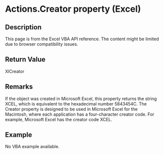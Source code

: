 # Actions.Creator property (Excel)

## Description
This page is from the Excel VBA API reference. The content might be limited due to browser compatibility issues.

## Return Value
XlCreator

## Remarks
If the object was created in Microsoft Excel, this property returns the string XCEL, which is equivalent to the hexadecimal number 5843454C. The Creator property is designed to be used in Microsoft Excel for the Macintosh, where each application has a four-character creator code. For example, Microsoft Excel has the creator code XCEL.

## Example
No VBA example available.
